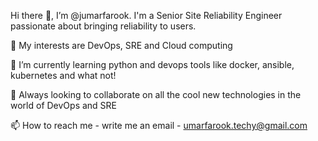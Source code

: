 Hi there 👋, I’m @jumarfarook. I'm a Senior Site Reliability Engineer passionate about bringing reliability to users.

👀 My interests are DevOps, SRE and Cloud computing

🌱 I’m currently learning python and devops tools like docker, ansible, kubernetes and what not!

💞️ Always looking to collaborate on all the cool new technologies in the world of DevOps and SRE

📫 How to reach me - write me an email - umarfarook.techy@gmail.com

<!---
jumarfarook/jumarfarook is a ✨ special ✨ repository because its `README.md` (this file) appears on your GitHub profile.
You can click the Preview link to take a look at your changes.
--->
